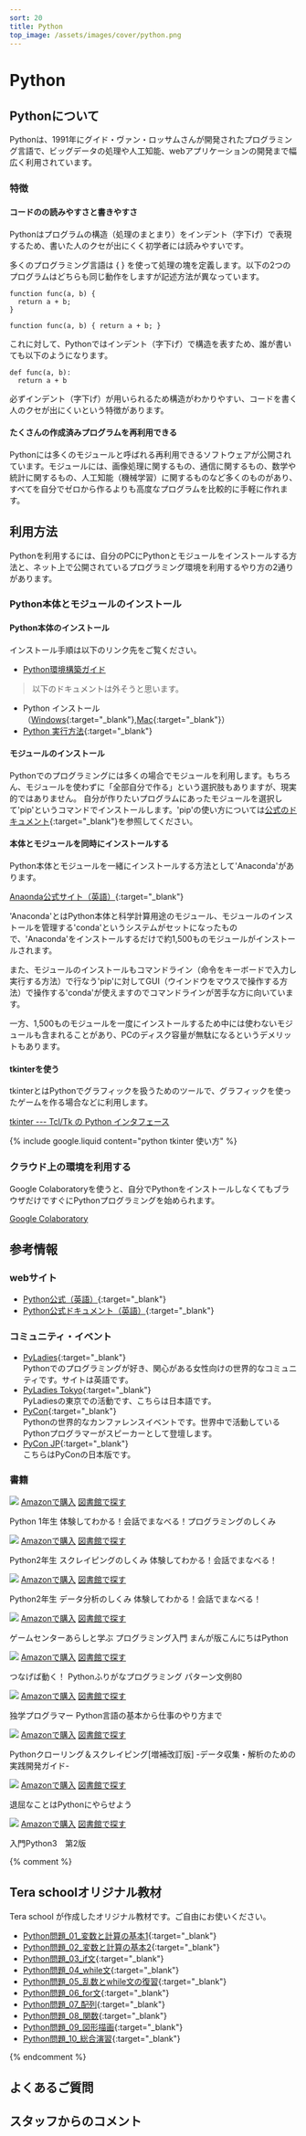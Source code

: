 ```yaml
---
sort: 20
title: Python
top_image: /assets/images/cover/python.png
---
```

# Python
## Pythonについて
Pythonは、1991年にグイド・ヴァン・ロッサムさんが開発されたプログラミング言語で、ビッグデータの処理や人工知能、webアプリケーションの開発まで幅広く利用されています。

### 特徴
#### コードのの読みやすさと書きやすさ
Pythonはプログラムの構造（処理のまとまり）をインデント（字下げ）で表現するため、書いた人のクセが出にくく初学者には読みやすいです。

多くのプログラミング言語は { } を使って処理の塊を定義します。以下の2つのプログラムはどちらも同じ動作をしますが記述方法が異なっています。

```
function func(a, b) {
  return a + b;
}

function func(a, b) { return a + b; }
```
これに対して、Pythonではインデント（字下げ）で構造を表すため、誰が書いても以下のようになります。
```
def func(a, b):
  return a + b
```

必ずインデント（字下げ）が用いられるため構造がわかりやすい、コードを書く人のクセが出にくいという特徴があります。

#### たくさんの作成済みプログラムを再利用できる
Pythonには多くのモジュールと呼ばれる再利用できるソフトウェアが公開されています。モジュールには、画像処理に関するもの、通信に関するもの、数学や統計に関するもの、人工知能（機械学習）に関するものなど多くのものがあり、すべてを自分でゼロから作るよりも高度なプログラムを比較的に手軽に作れます。

## 利用方法
Pythonを利用するには、自分のPCにPythonとモジュールをインストールする方法と、ネット上で公開されているプログラミング環境を利用するやり方の2通りがあります。

### Python本体とモジュールのインストール

#### Python本体のインストール
インストール手順は以下のリンク先をご覧ください。

- [Python環境構築ガイド](https://www.python.jp/install/install.html)

> 以下のドキュメントは外そうと思います。

- Python インストール（[Windows](https://drive.google.com/open?id=1wIMzs6Hqnpa8_S1rq6gRjYW2lNuNaEQRynt5BJFkFVI){:target="_blank"},[Mac](https://drive.google.com/open?id=1euMcX2DQIUjZRkNUN5-Msd5vOPhMdiWZG8w9jMl2I1Q){:target="_blank"}）
- [Python 実行方法](https://drive.google.com/open?id=1vbJDavKES6KsAZce6jhPE8Kv4WpgqhrmXKe8VkP44p8){:target="_blank"}

#### モジュールのインストール
Pythonでのプログラミングには多くの場合でモジュールを利用します。もちろん、モジュールを使わずに「全部自分で作る」という選択肢もありますが、現実的ではありません。
自分が作りたいプログラムにあったモジュールを選択して'pip'というコマンドでインストールします。'pip'の使い方については[公式のドキュメント](https://docs.python.org/ja/3/installing/index.html){:target="_blank"}を参照してください。

#### 本体とモジュールを同時にインストールする
Python本体とモジュールを一緒にインストールする方法として'Anaconda'があります。

[Anaonda公式サイト（英語）](https://www.anaconda.com/){:target="_blank"}

'Anaconda'とはPython本体と科学計算用途のモジュール、モジュールのインストールを管理する'conda'というシステムがセットになったもので、'Anaconda'をインストールするだけで約1,500ものモジュールがインストールされます。

また、モジュールのインストールもコマンドライン（命令をキーボードで入力し実行する方法）で行なう'pip'に対してGUI（ウインドウをマウスで操作する方法）で操作する'conda'が使えますのでコマンドラインが苦手な方に向いています。

一方、1,500ものモジュールを一度にインストールするため中には使わないモジュールも含まれることがあり、PCのディスク容量が無駄になるというデメリットもあります。

#### tkinterを使う
tkinterとはPythonでグラフィックを扱うためのツールで、グラフィックを使ったゲームを作る場合などに利用します。

[tkinter --- Tcl/Tk の Python インタフェース](https://docs.python.org/ja/3/library/tkinter.html)

{% include google.liquid content="python tkinter 使い方" %}

### クラウド上の環境を利用する
Google Colaboratoryを使うと、自分でPythonをインストールしなくてもブラウザだけですぐにPythonプログラミングを始められます。

[Google Colaboratory](http://colab.research.google.com)



## 参考情報
### webサイト
- [Python公式（英語）](https://www.python.org){:target="_blank"}
- [Python公式ドキュメント（英語）](https://docs.python.org/){:target="_blank"}

### コミュニティ・イベント
- [PyLadies](https://pyladies.com){:target="_blank"}  
Pythonでのプログラミングが好き、関心がある女性向けの世界的なコミュニティです。サイトは英語です。
- [PyLadies Tokyo](https://pyladies-tokyo.connpass.com){:target="_blank"}  
PyLadiesの東京での活動です、こちらは日本語です。
- [PyCon](https://pycon.org){:target="_blank"}  
Pythonの世界的なカンファレンスイベントです。世界中で活動しているPythonプログラマーがスピーカーとして登壇します。
- [PyCon JP](https://www.pycon.jp){:target="_blank"}  
こちらはPyConの日本版です。

### 書籍
<div class="bookshelf">
	<div class="book">
		<img class="cover" src="https://cover.openbd.jp/9784798153193.jpg">
		<a class="btn amazon" href="https://amazon.jp/dp/4798153192" target="blank">Amazonで購入</a>
		<a class="btn library" href="https://calil.jp/book/4798153192" target="blank">図書館で探す</a>
		<p class="title">Python 1年生 体験してわかる！会話でまなべる！プログラミングのしくみ</p>
	</div>
	<div class="book">
		<img class="cover" src="https://cover.openbd.jp/9784798161914.jpg">
		<a class="btn amazon" href="https://amazon.jp/dp/4798161918" target="blank">Amazonで購入</a>
		<a class="btn library" href="https://calil.jp/book/4798161918" target="blank">図書館で探す</a>
		<p class="title">Python2年生 スクレイピングのしくみ 体験してわかる！会話でまなべる！</p>
	</div>
	<div class="book">
		<img class="cover" src="https://cover.openbd.jp/9784798164960.jpg">
		<a class="btn amazon" href="https://amazon.jp/dp/4798164968" target="blank">Amazonで購入</a>
		<a class="btn library" href="https://calil.jp/book/4798164968" target="blank">図書館で探す</a>
		<p class="title">Python2年生 データ分析のしくみ 体験してわかる！会話でまなべる！</p>
	</div>
	<div class="book">
		<img class="cover" src="https://cover.openbd.jp/9784822288822.jpg">
		<a class="btn amazon" href="https://amazon.jp/dp/482228882X" target="blank">Amazonで購入</a>
		<a class="btn library" href="https://calil.jp/book/482228882X" target="blank">図書館で探す</a>
		<p class="title">ゲームセンターあらしと学ぶ プログラミング入門 まんが版こんにちはPython</p>
	</div>
	<div class="book">
		<img class="cover" src="/assets/images/no_image.png">
		<a class="btn amazon" href="https://amazon.jp/dp/4295009202" target="blank">Amazonで購入</a>
		<a class="btn library" href="https://calil.jp/book/4295009202" target="blank">図書館で探す</a>
		<p class="title">つなげば動く！ Pythonふりがなプログラミング パターン文例80</p>
	</div>
	<div class="book">
		<img class="cover" src="https://cover.openbd.jp/9784822292270.jpg">
		<a class="btn amazon" href="https://amazon.jp/dp/4822292274" target="blank">Amazonで購入</a>
		<a class="btn library" href="https://calil.jp/book/4822292274" target="blank">図書館で探す</a>
		<p class="title">独学プログラマー Python言語の基本から仕事のやり方まで</p>
	</div>
	<div class="book">
		<img class="cover" src="https://cover.openbd.jp/9784297107383.jpg">
		<a class="btn amazon" href="https://amazon.jp/dp/4297107384" target="blank">Amazonで購入</a>
		<a class="btn library" href="https://calil.jp/book/4297107384" target="blank">図書館で探す</a>
		<p class="title">Pythonクローリング＆スクレイピング[増補改訂版] -データ収集・解析のための実践開発ガイド-</p>
	</div>
	<div class="book">
		<img class="cover" src="/assets/images/no_image.png">
		<a class="btn amazon" href="https://amazon.jp/dp/487311778X" target="blank">Amazonで購入</a>
		<a class="btn library" href="https://calil.jp/book/487311778X" target="blank">図書館で探す</a>
		<p class="title">退屈なことはPythonにやらせよう</p>
	</div>
	<div class="book">
		<img class="cover" src="https://cover.openbd.jp/9784873119328.jpg">
		<a class="btn amazon" href="https://amazon.jp/dp/4873119324" target="blank">Amazonで購入</a>
		<a class="btn library" href="https://calil.jp/book/4873119324" target="blank">図書館で探す</a>
		<p class="title">入門Python3　第2版</p>
	</div>
</div>

{% comment %}

## Tera schoolオリジナル教材
Tera school が作成したオリジナル教材です。ご自由にお使いください。
- [Python問題_01_変数と計算の基本1](https://docs.google.com/document/d/1sRuFbn7hdcqeuCCcyg_92NvXaKNagejMtruCwFAyTn4/edit?usp=sharing){:target="_blank"}
- [Python問題_02_変数と計算の基本2](https://docs.google.com/document/d/1oB1Vy6ae8PyPIlD1Ldrctl2ZJR3GQcVu6f2mtWnHzxs/edit?usp=sharing){:target="_blank"}
- [Python問題_03_if文](https://docs.google.com/document/d/1qcMxgY006DmWM8_Qos-4AdTqW-UD8ej4Zcy714zrRCA/edit?usp=sharing){:target="_blank"}
- [Python問題_04_while文](https://docs.google.com/document/d/1kj-2QPGcAXClxzCyYMJD6dU23VcfDDD4KdEFemwqalE/edit?usp=sharing){:target="_blank"}
- [Python問題_05_乱数とwhile文の復習](https://docs.google.com/document/d/1zYRN77E15VPFDyf2Roi3dRidBfWp9VmILo4PvU94eJc/edit?usp=sharing){:target="_blank"}
- [Python問題_06_for文](https://docs.google.com/document/d/1TcXTLt8Wpf4OD7WSEd9slNEt4Qi7RYCIWtPKdPKlq7o/edit?usp=sharing){:target="_blank"}
- [Python問題_07_配列](https://docs.google.com/document/d/1Fg8fUqOCZGUOvrxvj9IVtR70fYzdpZ4inwNK3Ft2BvA/edit?usp=sharing){:target="_blank"}
- [Python問題_08_関数](https://docs.google.com/document/d/1alhtFgUBo7UhZcV83Dx4-Fr13x7zFqFWeydDbPQav3E/edit?usp=sharing){:target="_blank"}
- [Python問題_09_図形描画](https://docs.google.com/document/d/1hEbWBj853uFLMeiEsgvOHj1WVzZ6n8zEph3pLP0rctI/edit?usp=sharing){:target="_blank"}
- [Python問題_10_総合演習](https://docs.google.com/document/d/1-VSJDTZTDYgDjU5FxIc67caDHKEWnBLTuHPUOeqNOV4/edit?usp=sharing){:target="_blank"}

{% endcomment %}


## よくあるご質問

## スタッフからのコメント

